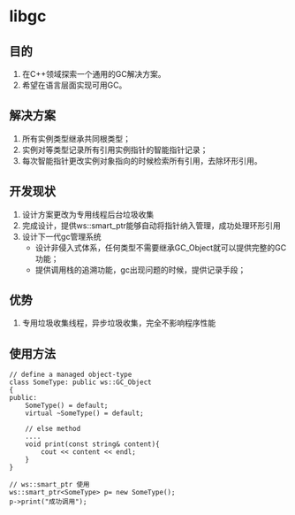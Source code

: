 # libgc
## 目的
1. 在C++领域探索一个通用的GC解决方案。
2. 希望在语言层面实现可用GC。

## 解决方案
1. 所有实例类型继承共同根类型；
2. 实例对等类型记录所有引用实例指针的智能指针记录；
3. 每次智能指针更改实例对象指向的时候检索所有引用，去除环形引用。

## 开发现状
1. 设计方案更改为专用线程后台垃圾收集
2. 完成设计，提供ws::smart_ptr能够自动将指针纳入管理，成功处理环形引用
3. 设计下一代gc管理系统
    * 设计非侵入式体系，任何类型不需要继承GC_Object就可以提供完整的GC功能；
    * 提供调用栈的追溯功能，gc出现问题的时候，提供记录手段；

## 优势
1. 专用垃圾收集线程，异步垃圾收集，完全不影响程序性能


## 使用方法
```
// define a managed object-type
class SomeType: public ws::GC_Object
{
public:
    SomeType() = default;
    virtual ~SomeType() = default;

    // else method
    ....
    void print(const string& content){
        cout << content << endl;
    }
}

// ws::smart_ptr 使用
ws::smart_ptr<SomeType> p= new SomeType();
p->print("成功调用");

```